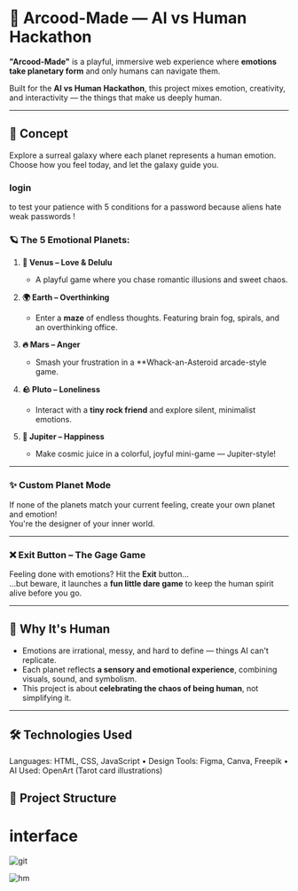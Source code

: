 # 🌌 Arcood-Made — AI vs Human Hackathon

**"Arcood-Made"** is a playful, immersive web experience where **emotions take planetary form** and only humans can navigate them.

Built for the **AI vs Human Hackathon**, this project mixes emotion, creativity, and interactivity — the things that make us deeply human.

---

## 🚀 Concept

Explore a surreal galaxy where each planet represents a human emotion.  
Choose how you feel today, and let the galaxy guide you.
### login 
to test your patience with 5 conditions for a password because aliens hate weak passwords !

### 🪐 The 5 Emotional Planets:

1. **💖 Venus – Love & Delulu**
   - A playful game where you chase romantic illusions and sweet chaos.

2. **🌍 Earth – Overthinking**
   - Enter a **maze** of endless thoughts. Featuring brain fog, spirals, and an overthinking office.

3. **🔥 Mars – Anger**
   - Smash your frustration in a **Whack-an-Asteroid arcade-style game.

4. **🪨 Pluto – Loneliness**
   - Interact with a **tiny rock friend** and explore silent, minimalist emotions.

5. **🍊 Jupiter – Happiness**
   - Make cosmic juice in a colorful, joyful mini-game — Jupiter-style!

---

### ✨ Custom Planet Mode

If none of the planets match your current feeling, create your own planet and emotion!  
You're the designer of your inner world.

---

### ❌ Exit Button – The Gage Game

Feeling done with emotions? Hit the **Exit** button…  
…but beware, it launches a **fun little dare game** to keep the human spirit alive before you go.

---

## 🧠 Why It's Human

- Emotions are irrational, messy, and hard to define — things AI can't replicate.
- Each planet reflects **a sensory and emotional experience**, combining visuals, sound, and symbolism.
- This project is about **celebrating the chaos of being human**, not simplifying it.

---

## 🛠️ Technologies Used

Languages: HTML, CSS, JavaScript
• Design Tools: Figma, Canva, Freepik
• AI Used: OpenArt (Tarot card illustrations)

## 📁 Project Structure







# interface 
![git](https://github.com/user-attachments/assets/d98f4e2e-4f7c-46e6-9c16-0782b38b88ff)

![hm](https://github.com/user-attachments/assets/2e60cc51-7b0e-40aa-a117-361db233c049)
